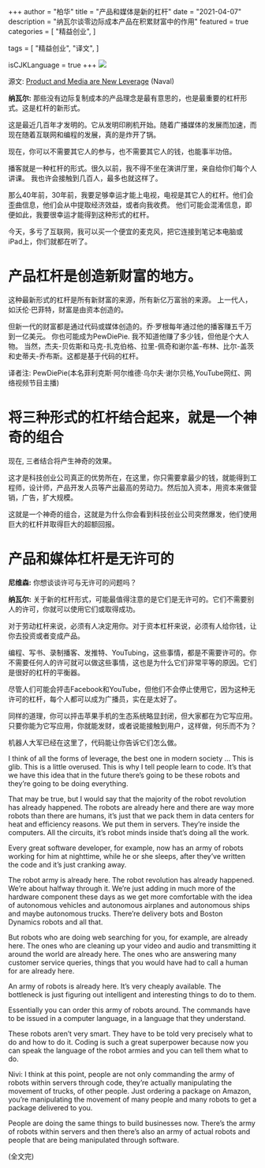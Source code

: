 +++
author = "柏华"
title = "产品和媒体是新的杠杆"
date = "2021-04-07"
description = "纳瓦尔谈零边际成本产品在积累财富中的作用"
featured = true
categories = [
"精益创业",
]

tags = [
    "精益创业",
    "译文",
]

isCJKLanguage = true
+++
![](/images/graph/c1.png)



<!--more-->

源文: [Product and Media are New Leverage](https://nav.al/product-media) (Naval)

<span style='font-weight:bold'>纳瓦尔:</span> 那些没有边际复制成本的产品理念是最有意思的，也是最重要的杠杆形式。这是杠杆的新形式。

这是最近几百年才发明的。它从发明印刷机开始。随着广播媒体的发展而加速，而现在随着互联网和编程的发展，真的是炸开了锅。

现在，你可以不需要其它人的参与，也不需要其它人的钱，也能事半功倍。

播客就是一种杠杆的形式。很久以前，我不得不坐在演讲厅里，亲自给你们每个人讲课。
我也许会接触到几百人，最多也就这样了。

那么40年前，30年前，我要足够幸运才能上电视，电视是其它人的杠杆。他们会歪曲信息，他们会从中提取经济效益，或者向我收费。
他们可能会混淆信息，即便如此，我要很幸运才能得到这种形式的杠杆。

今天，多亏了互联网，我可以买一个便宜的麦克风，把它连接到笔记本电脑或iPad上，你们就都在听了。

# 产品杠杆是创造新财富的地方。

这种最新形式的杠杆是所有新财富的来源，所有新亿万富翁的来源。 上一代人，如沃伦·巴菲特，财富是由资本创造的。

但新一代的财富都是通过代码或媒体创造的。乔·罗根每年通过他的播客赚五千万到一亿美元。
你也可能成为PewDiePie. 我不知道他赚了多少钱，但他是个大人物。
当然，杰夫-贝佐斯和马克-扎克伯格、拉里-佩奇和谢尔盖-布林、比尔-盖茨和史蒂夫-乔布斯。这都是基于代码的杠杆。

译者注: PewDiePie(本名菲利克斯·阿尔维德·乌尔夫·谢尔贝格,YouTube网红、网络视频节目主播)

# 将三种形式的杠杆结合起来，就是一个神奇的组合

现在, 三者结合将产生神奇的效果。

这才是科技创业公司真正的优势所在，在这里，你只需要拿最少的钱，就能得到工程师，设计师，产品开发人员等产出最高的劳动力。然后加入资本，用资本来做营销，广告，扩大规模。

这就是一个神奇的组合，这就是为什么你会看到科技创业公司突然爆发，他们使用巨大的杠杆并取得巨大的超额回报。

# 产品和媒体杠杆是无许可的

<span style='font-weight:bold'>尼维森:</span> 你想谈谈许可与无许可的问题吗？

<span style='font-weight:bold'>纳瓦尔:</span>  关于新的杠杆形式，可能最值得注意的是它们是无许可的。它们不需要别人的许可，你就可以使用它们或取得成功。

对于劳动杠杆来说，必须有人决定用你。对于资本杠杆来说，必须有人给你钱，让你去投资或者变成产品。

编程、写书、录制播客、发推特、YouTubing，这些事情，都是不需要许可的。你不需要任何人的许可就可以做这些事情，这也是为什么它们非常平等的原因。它们是很好的杠杆的平衡器。

尽管人们可能会抨击Facebook和YouTube，但他们不会停止使用它，因为这种无许可的杠杆，每个人都可以成为广播员，实在是太好了。

同样的道理，你可以抨击苹果手机的生态系统略显封闭，但大家都在为它写应用。只要你能为它写应用，你就能发财，或者说能接触到用户，这样做，何乐而不为？

机器人大军已经在这里了，代码能让你告诉它们怎么做。 

I think of all the forms of leverage, the best one in modern society … This is glib. This is a little overused. 
This is why I tell people learn to code. It’s that we have this idea that in the future there’s going to be these robots and they’re going to be doing everything.

That may be true, but I would say that the majority of the robot revolution has already happened. The robots are already here and there are way more robots than there are humans, 
it’s just that we pack them in data centers for heat and efficiency reasons. We put them in servers. They’re inside the computers. All the circuits, it’s robot minds inside that’s doing all the work.

Every great software developer, for example, now has an army of robots working for him at nighttime, while he or she sleeps, after they’ve written the code and it’s just cranking away.

The robot army is already here. The robot revolution has already happened. We’re about halfway through it. 
We’re just adding in much more of the hardware component these days as we get more comfortable with the idea of autonomous vehicles and autonomous airplanes and autonomous ships and maybe autonomous trucks. 
There’re delivery bots and Boston Dynamics robots and all that.

But robots who are doing web searching for you, for example, are already here. The ones who are cleaning up your video and audio and transmitting it around the world are already here. 
The ones who are answering many customer service queries, things that you would have had to call a human for are already here.

An army of robots is already here. It’s very cheaply available. The bottleneck is just figuring out intelligent and interesting things to do to them.

Essentially you can order this army of robots around. The commands have to be issued in a computer language, in a language that they understand.

These robots aren’t very smart. They have to be told very precisely what to do and how to do it. Coding is such a great superpower because now you can speak the language of the robot armies and you can tell them what to do.

Nivi: I think at this point, people are not only commanding the army of robots within servers through code, they’re actually manipulating the movement of trucks, of other people. 
Just ordering a package on Amazon, you’re manipulating the movement of many people and many robots to get a package delivered to you.

People are doing the same things to build businesses now. There’s the army of robots within servers and then there’s also an army of actual robots and people that are being manipulated through software.


(全文完)




